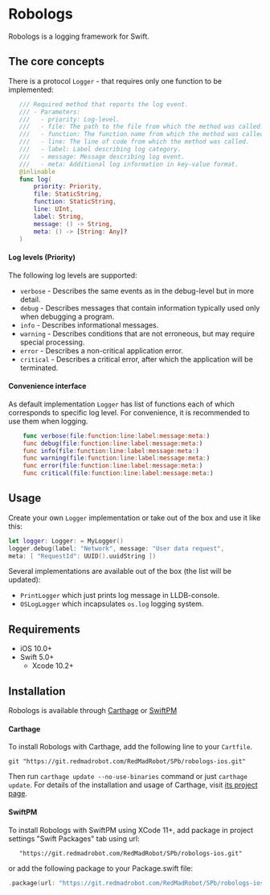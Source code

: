 Robologs
========

Robologs is a logging framework for Swift.

## The core concepts

There is a protocol ```Logger``` - that requires only one function to be implemented:
```swift
   /// Required method that reports the log event.
   /// - Parameters:
   ///   - priority: Log-level.
   ///   - file: The path to the file from which the method was called.
   ///   - function: The function name from which the method was called.
   ///   - line: The line of code from which the method was called.
   ///   - label: Label describing log category.
   ///   - message: Message describing log event.
   ///   - meta: Additional log information in key-value format.
   @inlinable
   func log(
       priority: Priority,
       file: StaticString,
       function: StaticString,
       line: UInt,
       label: String,
       message: () -> String,
       meta: () -> [String: Any]?
   )
```
#### Log levels (Priority)

The following log levels are supported:

- `verbose` - Describes the same events as in the debug-level but in more detail.
- `debug` - Describes messages that contain information typically used only when debugging a program.
- `info` - Describes informational messages.
- `warning` - Describes conditions that are not erroneous, but may require special processing.
- `error` - Describes a non-critical application error.
- `critical` - Describes a critical error, after which the application will be terminated.

#### Convenience interface

As default implementation ```Logger``` has list of functions each of which corresponds to specific log level. For convenience, it is recommended to use them when logging.

```swift
    func verbose(file:function:line:label:message:meta:)
    func debug(file:function:line:label:message:meta:)
    func info(file:function:line:label:message:meta:)
    func warning(file:function:line:label:message:meta:)
    func error(file:function:line:label:message:meta:)
    func critical(file:function:line:label:message:meta:)
```

## Usage

Create your own ```Logger``` implementation or take out of the box and use it like this:
```swift
let logger: Logger: = MyLogger()
logger.debug(label: "Network", message: "User data request",
meta: [ "RequestId": UUID().uuidString ])
```
Several implementations are available out of the box (the list will be updated):
- ```PrintLogger``` which just prints log message in LLDB-console.
- ```OSLogLogger``` which incapsulates ```os.log``` logging system.

## Requirements

- iOS 10.0+
- Swift 5.0+
  - Xcode 10.2+
  
## Installation

  Robologs is available through [Carthage](https://github.com/Carthage/Carthage) or [SwiftPM](https://swift.org/package-manager/)
  
  #### Carthage

  To install Robologs with Carthage, add the following line to your `Cartfile`.

  ```
  git "https://git.redmadrobot.com/RedMadRobot/SPb/robologs-ios.git"
  ```

  Then run `carthage update --no-use-binaries` command or just `carthage update`. For details of the installation and usage of Carthage, visit [its project page](https://github.com/Carthage/Carthage).
  
  #### SwiftPM

To install Robologs with SwiftPM using XCode 11+, add package in project settings "Swift Packages" tab using url:
```
   "https://git.redmadrobot.com/RedMadRobot/SPb/robologs-ios.git"
```
or add the following package to your Package.swift file: 
```swift
.package(url: "https://git.redmadrobot.com/RedMadRobot/SPb/robologs-ios.git"),
```

